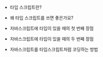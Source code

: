 * 타입 스크립트란?


* 왜 타입 스크립트를 쓰면 좋은가요?


* 자바스크립트에 타입이 있을 때의 첫 번째 장점


* 자바스크립트에 타입이 있을 때의 두 번째 장점


* 자바스크립트를 타입스크립트처럼 코딩하는 방법
